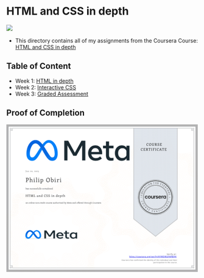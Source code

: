 # HTML and CSS in depth

<img src="../meta-logo.png" width=150>

- This directory contains all of my assignments from the Coursera Course: [HTML and CSS in depth](https://www.coursera.org/learn/html-and-css-in-depth)

## Table of Content

- Week 1: [HTML in depth](https://github.com/philipObiri/Meta-Frontend-Professional-Certification-Program/tree/master/Course%204-%20Indepth%20HTML%20and%20CSS/Week%201%20-%20HTML%20Indepth)
- Week 2: [Interactive CSS](https://github.com/philipObiri/Meta-Frontend-Professional-Certification-Program/tree/master/Course%204-%20Indepth%20HTML%20and%20CSS/Week%202-Interactive%20CSS)
- Week 3: [Graded Assessment](https://github.com/philipObiri/Meta-Frontend-Professional-Certification-Program/tree/master/Course%204-%20Indepth%20HTML%20and%20CSS/Week%203-%20Graded%20Assesment)

## Proof of Completion

<img src="./certificate.png" width=800>
